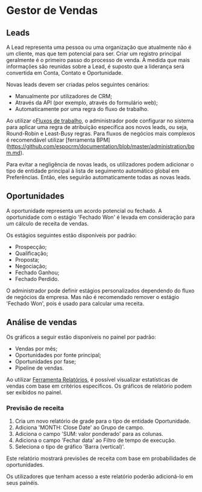 # Gestor de Vendas

## Leads

A Lead representa uma pessoa ou uma organização que atualmente não é um cliente, mas que tem potencial para ser. Criar um registro principal geralmente é o primeiro passo do processo de venda. À medida que mais informações são reunidas sobre a Lead, é suposto que a liderança será convertida em Conta, Contato e Oportunidade.

Novas leads devem ser criadas pelos seguintes cenários:

* Manualmente por utilizadores de CRM;
* Através da API (por exemplo, através do formulário web);
* Automaticamente por uma regra do fluxo de trabalho.

Ao utilizar o[Fluxos de trabalho](https://github.com/espocrm/documentation/blob/master/administration/workflows.md), o administrador pode configurar no sistema para aplicar uma regra de atribuição específica aos novos leads, ou seja, Round-Robin e Least-Busy regras. Para fluxos de negócios mais complexos é recomendável utilizar [ferramenta BPM] (https://github.com/espocrm/documentation/blob/master/administration/bpm.md).

Para evitar a negligência de novas leads, os utilizadores podem adicionar o tipo de entidade principal à lista de seguimento automático global em Preferências. Então, eles seguirão automaticamente todas as novas leads.

## Oportunidades

A oportunidade representa um acordo potencial ou fechado. A oportunidade com o estágio 'Fechado Won' é levada em consideração para um cálculo de receita de vendas.

Os estágios seguintes estão disponíveis por padrão:

* Prospecção;
* Qualificação;
* Proposta;
* Negociação;
* Fechado Ganhou;
* Fechado Perdido.

O administrador pode definir estágios personalizados dependendo do fluxo de negócios da empresa. Mas não é recomendado remover o estágio 'Fechado Won', pois é usado para calcular uma receita.

## Análise de vendas

Os gráficos a seguir estão disponíveis no painel por padrão:

* Vendas por mês;
* Oportunidades por fonte principal;
* Oportunidades por fase;
* Pipeline de vendas.

Ao utilizar [Ferramenta Relatórios](https://github.com/espocrm/documentation/blob/master/user-guide/reports.md), é possível visualizar estatísticas de vendas com base em critérios específicos. Os gráficos de relatório podem ser exibidos no painel.

### Previsão de receita

1. Cria um novo relatório de grade para o tipo de entidade Oportunidade.
2. Adiciona 'MONTH: Close Date' ao Grupo de campo.
3. Adiciona o campo 'SUM: valor ponderado' para as colunas.
4. Adiciona o campo 'Fechar data' ao Filtro de tempo de execução.
5. Seleciona o tipo de gráfico 'Barra (vertical)'.

Este relatório mostrará previsões de receita com base em probabilidades de oportunidades.

Os utilizadores que tenham acesso a este relatório poderão adicioná-lo em seus painéis.

